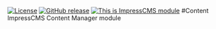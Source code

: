 [![License](https://img.shields.io/github/license/ImpressCMS/impresscms-module-content.svg?maxAge=2592000)](License.txt) 
	[![GitHub release](https://img.shields.io/github/release/ImpressCMS/impresscms-module-content.svg?maxAge=2592000)](https://github.com/ImpressCMS/impresscms-module-content/releases) 
		[![This is ImpressCMS module](https://img.shields.io/badge/ImpressCMS-module-F3AC03.svg?maxAge=2592000)](http://impresscms.org)
#Content
ImpressCMS Content Manager module

